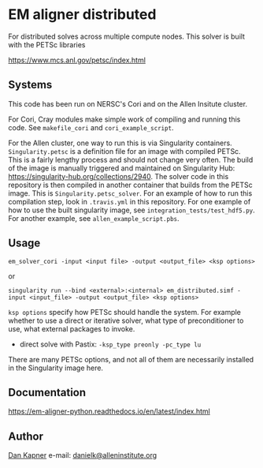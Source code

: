 # EM aligner distributed

For distributed solves across multiple compute nodes. This solver is built with the PETSc libraries

https://www.mcs.anl.gov/petsc/index.html

## Systems

This code has been run on NERSC's Cori and on the Allen Insitute cluster.

For Cori, Cray modules make simple work of compiling and running this code. See `makefile_cori` and `cori_example_script`.

For the Allen cluster, one way to run this is via Singularity containers. `Singularity.petsc` is a definition file for an image with compiled PETSc. This is a fairly lengthy process and should not change very often. The build of the image is manually triggered and maintained on Singularity Hub: https://singularity-hub.org/collections/2940. The solver code in this repository is then compiled in another container that builds from the PETSc image. This is `Singularity.petsc_solver`. For an example of how to run this compilation step, look in `.travis.yml` in this repository. For one example of how to use the built singularity image, see `integration_tests/test_hdf5.py`. For another example, see `allen_example_script.pbs`.

## Usage

```
em_solver_cori -input <input file> -output <output_file> <ksp options>
```
or
```
singularity run --bind <external>:<internal> em_distributed.simf -input <input_file> -output <output_file> <ksp options>
```

`ksp options` specify how PETSc should handle the system. For example whether to use a direct or iterative solver, what type of preconditioner to use, what external packages to invoke.

* direct solve with Pastix: `-ksp_type preonly -pc_type lu`

There are many PETSc options, and not all of them are necessarily installed in the Singularity image here.

## Documentation

https://em-aligner-python.readthedocs.io/en/latest/index.html

## Author

[Dan Kapner](https://github.com/djkapner) e-mail: danielk@alleninstitute.org
